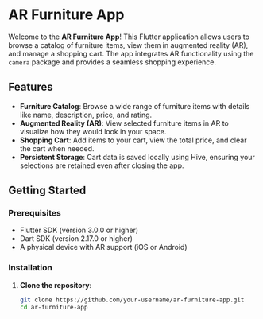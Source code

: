 # AR Furniture App

Welcome to the **AR Furniture App**! This Flutter application allows users to browse a catalog of furniture items, view them in augmented reality (AR), and manage a shopping cart. The app integrates AR functionality using the `camera` package and provides a seamless shopping experience.

## Features

- **Furniture Catalog**: Browse a wide range of furniture items with details like name, description, price, and rating.
- **Augmented Reality (AR)**: View selected furniture items in AR to visualize how they would look in your space.
- **Shopping Cart**: Add items to your cart, view the total price, and clear the cart when needed.
- **Persistent Storage**: Cart data is saved locally using Hive, ensuring your selections are retained even after closing the app.



## Getting Started

### Prerequisites

- Flutter SDK (version 3.0.0 or higher)
- Dart SDK (version 2.17.0 or higher)
- A physical device with AR support (iOS or Android)

### Installation

1. **Clone the repository**:
   ```bash
   git clone https://github.com/your-username/ar-furniture-app.git
   cd ar-furniture-app
